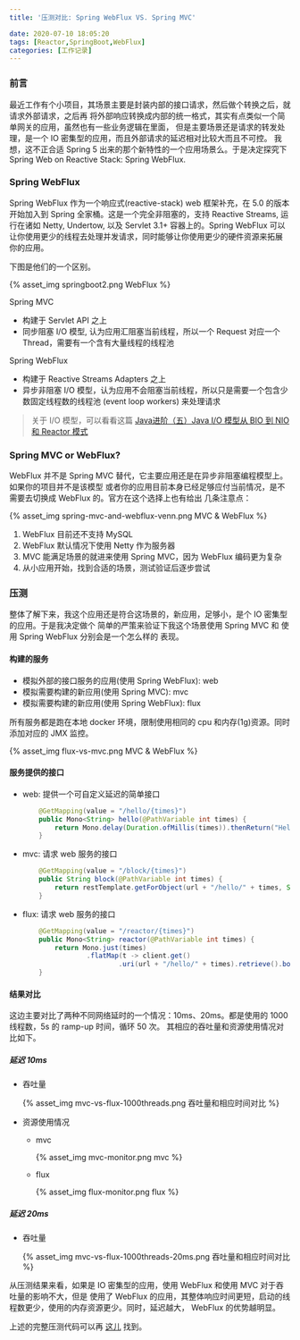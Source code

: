 ```yaml
---
title: '压测对比: Spring WebFlux VS. Spring MVC'

date: 2020-07-10 18:05:20
tags: [Reactor,SpringBoot,WebFlux]
categories: [工作记录]
---
```

### 前言

最近工作有个小项目，其场景主要是封装内部的接口请求，然后做个转换之后，就请求外部请求，之后再
将外部响应转换成内部的统一格式，其实有点类似一个简单网关的应用，虽然也有一些业务逻辑在里面，
但是主要场景还是请求的转发处理，是一个 IO 密集型的应用，而且外部请求的延迟相对比较大而且不可控。
我想，这不正合适 Spring 5 出来的那个新特性的一个应用场景么。于是决定探究下 Spring Web 
on Reactive Stack: Spring WebFlux.

### Spring WebFlux

Spring WebFlux 作为一个响应式(reactive-stack) web 框架补充，在 5.0 的版本开始加入到
Spring 全家桶。这是一个完全非阻塞的，支持 Reactive Streams, 运行在诸如 Netty, Undertow,
以及 Servlet 3.1+ 容器上的。Spring WebFlux 可以让你使用更少的线程去处理并发请求，同时能够让你使用更少的硬件资源来拓展
你的应用。

下图是他们的一个区别。

{% asset_img springboot2.png WebFlux %}

<!-- more -->

Spring MVC
- 构建于 Servlet API 之上
- 同步阻塞 I/O 模型, 认为应用汇阻塞当前线程，所以一个 Request 对应一个 Thread，需要有一个含有大量线程的线程池

Spring WebFlux
- 构建于 Reactive Streams Adapters 之上
- 异步非阻塞 I/O 模型，认为应用不会阻塞当前线程，所以只是需要一个包含少数固定线程数的线程池 (event loop workers) 来处理请求

> 关于 I/O 模型，可以看看这篇 [Java进阶（五）Java I/O 模型从 BIO 到 NIO 和 Reactor 模式](http://www.jasongj.com/java/nio_reactor/)

### Spring MVC or WebFlux?
WebFlux 并不是 Spring MVC 替代，它主要应用还是在异步非阻塞编程模型上。如果你的项目并不是该模型
或者你的应用目前本身已经足够应付当前情况，是不需要去切换成 WebFlux 的。官方在这个选择上也有给出
几条注意点：

{% asset_img spring-mvc-and-webflux-venn.png MVC & WebFlux %}

1. WebFlux 目前还不支持 MySQL
2. WebFlux 默认情况下使用 Netty 作为服务器
3. MVC 能满足场景的就进来使用 Spring MVC，因为 WebFlux 编码更为复杂
4. 从小应用开始，找到合适的场景，测试验证后逐步尝试

### 压测

整体了解下来，我这个应用还是符合这场景的，新应用，足够小，是个 IO 密集型的应用。于是我决定做个
简单的严策来验证下我这个场景使用 Spring MVC 和 使用 Spring WebFlux 分别会是一个怎么样的
表现。

#### 构建的服务
- 模拟外部的接口服务的应用(使用 Spring WebFlux): web
- 模拟需要构建的新应用(使用 Spring MVC): mvc
- 模拟需要构建的新应用(使用 Spring WebFlux): flux

所有服务都是跑在本地 docker 环境，限制使用相同的 cpu 和内存(1g)资源。同时添加对应的 JMX 监控。

{% asset_img flux-vs-mvc.png MVC & WebFlux %}

#### 服务提供的接口
- web: 提供一个可自定义延迟的简单接口
  ```java
      @GetMapping(value = "/hello/{times}")
      public Mono<String> hello(@PathVariable int times) {
          return Mono.delay(Duration.ofMillis(times)).thenReturn("Hello");
      }
  ```
- mvc: 请求 web 服务的接口
  ```java
      @GetMapping(value = "/block/{times}")
      public String block(@PathVariable int times) {
          return restTemplate.getForObject(url + "/hello/" + times, String.class);
      }
  ```
- flux: 请求 web 服务的接口
  ```java
      @GetMapping(value = "/reactor/{times}")
      public Mono<String> reactor(@PathVariable int times) {
          return Mono.just(times)
                  .flatMap(t -> client.get()
                          .uri(url + "/hello/" + times).retrieve().bodyToMono(String.class));
      }
  ```
  
#### 结果对比
这边主要对比了两种不同网络延时的一个情况：10ms、20ms。都是使用的 1000 线程数，5s 的 ramp-up 时间，循环 50 次。
其相应的吞吐量和资源使用情况对比如下。

##### 延迟 10ms
- 吞吐量
  
  {% asset_img mvc-vs-flux-1000threads.png 吞吐量和相应时间对比 %}

- 资源使用情况
  - mvc
   
    {% asset_img mvc-monitor.png mvc %}
    
  - flux
    
    {% asset_img flux-monitor.png flux %}

##### 延迟 20ms
- 吞吐量
  
  {% asset_img mvc-vs-flux-1000threads-20ms.png 吞吐量和相应时间对比 %}

  
从压测结果来看，如果是 IO 密集型的应用，使用 WebFlux 和使用 MVC 对于吞吐量的影响不大，但是
使用了 WebFlux 的应用，其整体响应时间更短，启动的线程数更少，使用的内存资源更少。同时，延迟越大，
WebFlux 的优势越明显。

上述的完整压测代码可以再 [这儿](https://github.com/vioao/webfluxtest) 找到。